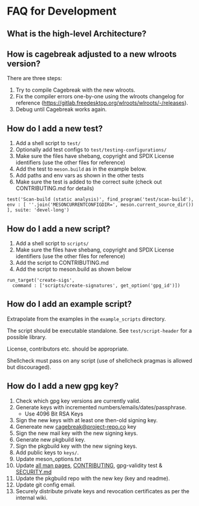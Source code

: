 # FAQ for Development

## What is the high-level Architecture?

## How is cagebreak adjusted to a new wlroots version?

There are three steps:

1. Try to compile Cagebreak with the new wlroots.
2. Fix the compiler errors one-by-one using the wlroots
   changelog for reference (https://gitlab.freedesktop.org/wlroots/wlroots/-/releases).
3. Debug until Cagebreak works again.

## How do I add a new test?

1. Add a shell script to `test/`
2. Optionally add test configs to `test/testing-configurations/`
3. Make sure the files have shebang, copyright and SPDX License identifiers
   (use the other files for reference)
4. Add the test to `meson.build` as in the example below.
5. Add paths and env vars as shown in the other tests
6. Make sure the test is added to the correct suite
   (check out CONTRIBUTING.md for details)

```
test('Scan-build (static analysis)', find_program('test/scan-build'), env : [ ''.join('MESONCURRENTCONFIGDIR=', meson.current_source_dir()) ], suite: 'devel-long')
```

## How do I add a new script?

1. Add a shell script to `scripts/`
2. Make sure the files have shebang, copyright and SPDX License identifiers
   (use the other files for reference)
3. Add the script to CONTRIBUTING.md
4. Add the script to meson.build as shown below

```
run_target('create-sigs',
  command : ['scripts/create-signatures', get_option('gpg_id')])
```

## How do I add an example script?

Extrapolate from the examples in the `example_scripts` directory.

The script should be executable standalone. See `test/script-header` for a possible
library.

License, contributors etc. should be appropriate.

Shellcheck must pass on any script (use of shellcheck pragmas is allowed but
discouraged).

## How do I add a new gpg key?

1. Check which gpg key versions are currently valid.
2. Generate keys with incremented numbers/emails/dates/passphrase.
   * Use 4096 Bit RSA Keys
3. Sign the new keys with at least one then-old signing key.
4. Genereate new cagebreak@project-repo.co key
5. Sign the new mail key with the new signing keys.
6. Generate new pkgbuild key.
7. Sign the pkgbuild key with the new signing keys.
8. Add public keys to `keys/`.
9. Update meson_options.txt
10. Update [all man pages](../manuals.md), [CONTRIBUTING](../CONTRIBUTING.md), gpg-validity test & [SECURITY.md](../SECURITY.md)
11. Update the pkgbuild repo with the new key (key and readme).
12. Update git config email.
13. Securely distribute private keys and revocation certificates as per the internal wiki.
